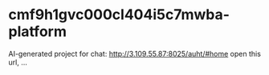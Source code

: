 # cmf9h1gvc000cl404i5c7mwba-platform
AI-generated project for chat: http://3.109.55.87:8025/auht/#home open this url, ...
